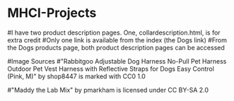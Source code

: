 # MHCI-Projects
#I have two product description pages. One, collardescription.html, is for extra credit
#Only one link is available from the index (the Dogs link)
#From the Dogs products page, both product description pages can be accessed

#Image Sources
#"Rabbitgoo Adjustable Dog Harness No-Pull Pet Harness Outdoor Pet Vest Harness with Reflective Straps for Dogs Easy Control (Pink, M)" by shop8447 is marked with CC0 1.0

#"Maddy the Lab Mix" by pmarkham is licensed under CC BY-SA 2.0
